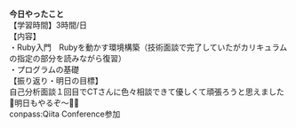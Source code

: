 **今日やったこと**<br>
【学習時間】3時間/日<br>
【内容】<br>
・Ruby入門　Rubyを動かす環境構築（技術面談で完了していたがカリキュラムの指定の部分を読みながら復習）<br>
・プログラムの基礎<br>
【振り返り・明日の目標】<br>
自己分析面談１回目でCTさんに色々相談できて優しくて頑張ろうと思えました🥲明日もやるぞ〜✊🏻<br>
conpass:Qiita Conference参加<br>